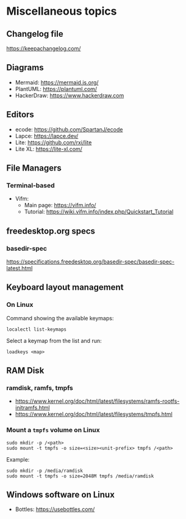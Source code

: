 # Miscellaneous topics

## Changelog file

https://keepachangelog.com/

## Diagrams

- Mermaid: https://mermaid.js.org/
- PlantUML: https://plantuml.com/
- HackerDraw: https://www.hackerdraw.com

## Editors

- ecode: https://github.com/SpartanJ/ecode
- Lapce: https://lapce.dev/
- Lite: https://github.com/rxi/lite
- Lite XL: https://lite-xl.com/

## File Managers

### Terminal-based

- Vifm:
  * Main page: https://vifm.info/
  * Tutorial: https://wiki.vifm.info/index.php/Quickstart_Tutorial

## freedesktop.org specs

### basedir-spec

https://specifications.freedesktop.org/basedir-spec/basedir-spec-latest.html

## Keyboard layout management

### On Linux

Command showing the available keymaps:

```
localectl list-keymaps
```

Select a keymap from the list and run:

```
loadkeys <map>
```

## RAM Disk

### ramdisk, ramfs, tmpfs

- https://www.kernel.org/doc/html/latest/filesystems/ramfs-rootfs-initramfs.html
- https://www.kernel.org/doc/html/latest/filesystems/tmpfs.html

### Mount a `tmpfs` volume on Linux

```
sudo mkdir -p /<path>
sudo mount -t tmpfs -o size=<size><unit-prefix> tmpfs /<path>
```

Example:
```
sudo mkdir -p /media/ramdisk
sudo mount -t tmpfs -o size=2048M tmpfs /media/ramdisk
```

## Windows software on Linux

- Bottles: https://usebottles.com/
